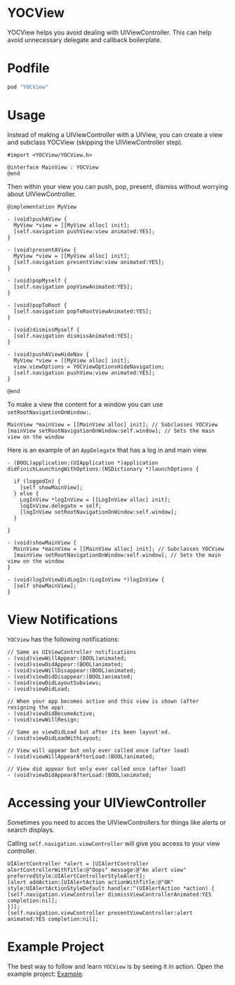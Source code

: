 YOCView
=========

YOCView helps you avoid dealing with UIViewController. This can help avoid unnecessary delegate and callback boilerplate.

# Podfile

```ruby
pod "YOCView"
```

# Usage

Instead of making a UIViewController with a UIView, you can create a view and subclass YOCView (skipping the UIViewController step).

```objc
#import <YOCView/YOCView.h>

@interface MainView : YOCView
@end
```

Then within your view you can push, pop, present, dismiss without worrying about UIViewController.

```objc
@implementation MyView

- (void)pushAView {
  MyView *view = [[MyView alloc] init];
  [self.navigation pushView:view animated:YES];
}

- (void)presentAView {
  MyView *view = [[MyView alloc] init];
  [self.navigation presentView:view animated:YES];
}

- (void)popMyself {
  [self.navigation popViewAnimated:YES];
}

- (void)popToRoot {
  [self.navigation popToRootViewAnimated:YES];
}

- (void)dismissMyself {
  [self.navigation dismissAnimated:YES];
}

- (void)pushAViewHideNav {
  MyView *view = [[MyView alloc] init];
  view.viewOptions = YOCViewOptionsHideNavigation;
  [self.navigation pushView:view animated:YES];
}

@end
```

To make a view the content for a window you can use `setRootNavigationOnWindow:`.

```objc
MainView *mainView = [[MainView alloc] init]; // Subclasses YOCView
[mainView setRootNavigationOnWindow:self.window]; // Sets the main view on the window
```

Here is an example of an `AppDelegate` that has a log in and main view.

```objc
- (BOOL)application:(UIApplication *)application didFinishLaunchingWithOptions:(NSDictionary *)launchOptions {

  if (loggedIn) {
    [self showMainView];
  } else {
    LogInView *logInView = [[LogInView alloc] init];
    logInView.delegate = self;
    [logInView setRootNavigationOnWindow:self.window];
  }

}

- (void)showMainView {
  MainView *mainView = [[MainView alloc] init]; // Subclasses YOCView
  [mainView setRootNavigationOnWindow:self.window]; // Sets the main view on the window
}

- (void)logInViewDidLogIn:(LogInView *)logInView {
  [self showMainView];
}
```

# View Notifications

`YOCView` has the following notifications:

```objc
// Same as UIViewController notifications
- (void)viewWillAppear:(BOOL)animated;
- (void)viewDidAppear:(BOOL)animated;
- (void)viewWillDisappear:(BOOL)animated;
- (void)viewDidDisappear:(BOOL)animated;
- (void)viewDidLayoutSubviews;
- (void)viewDidLoad;

// When your app becomes active and this view is shown (after resigning the app)
- (void)viewDidBecomeActive;
- (void)viewWillResign;

// Same as viewDidLoad but after its been layout'ed.
- (void)viewDidLoadWithLayout;

// View will appear but only ever called once (after load)
- (void)viewWillAppearAfterLoad:(BOOL)animated;

// View did appear but only ever called once (after load)
- (void)viewDidAppearAfterLoad:(BOOL)animated;
```

# Accessing your UIViewController

Sometimes you need to acces the UIViewControllers for things like alerts or search displays.

Calling `self.navigation.viewController` will give you access to your view controller.

```objc
UIAlertController *alert = [UIAlertController alertControllerWithTitle:@"Oops" message:@"An alert view" preferredStyle:UIAlertControllerStyleAlert];
[alert addAction:[UIAlertAction actionWithTitle:@"OK" style:UIAlertActionStyleDefault handler:^(UIAlertAction *action) {
[self.navigation.viewController dismissViewControllerAnimated:YES completion:nil];
}]];
[self.navigation.viewController presentViewController:alert animated:YES completion:nil];
```

# Example Project

The best way to follow and learn `YOCView` is by seeing it in action. Open the example project: [Example](https://github.com/gabriel/YOCView/tree/master/Example).

